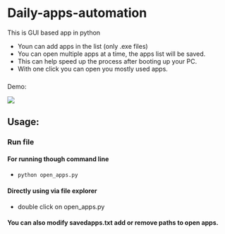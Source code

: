 # Daily-apps-automation
This is GUI based app in python 
- Youn can add apps in the list (only .exe files)
- You can open multiple apps at a time, the apps list will be saved.
- This can help speed up the process after booting up your PC.
- With one click you can open you mostly used apps.

### 

Demo:


![](https://i.postimg.cc/SxTWGB9f/Auotomation-page.jpg)
## Usage:

### Run file

#### For running though command line
- `python open_apps.py`

#### Directly using via file explorer
-  double click on open_apps.py 
#### You can also modify savedapps.txt add or remove paths to open apps.
